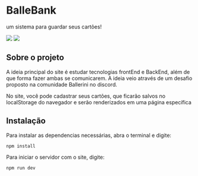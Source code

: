 # BalleBank
um sistema para guardar seus cartões!

![](https://media.discordapp.net/attachments/774432392818589746/1137466359165489304/Captura_de_tela_2023-08-05_-_14.19.01.png?width=867&height=494)
![](https://media.discordapp.net/attachments/774432392818589746/1138283813772984330/Captura_de_tela_2023-08-07_-_21.16.17.png?width=921&height=524)

## Sobre o projeto
A ideia principal do site é estudar tecnologias frontEnd e BackEnd, além de que forma fazer ambas se comunicarem. A ideia veio através de um desafio proposto na comunidade Ballerini no discord.

No site, você pode cadastrar seus cartões, que ficarão salvos no localStorage do navegador e serão renderizados em uma página específica

## Instalação

Para instalar as dependencias necessárias, abra o terminal e digite:

```sh
npm install
```

Para iniciar o servidor com o site, digite:

```sh
npm run dev
```
